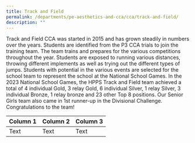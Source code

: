 ```yaml
---
title: Track and Field
permalink: /departments/pe-aesthetics-and-cca/cca/track-and-field/
description: ""
---
```

Track and Field CCA was started in 2015 and has grown steadily in numbers over the years. Students are identified from the P3 CCA trials to join the training team. The team trains and prepares for the various competitions throughout the year. 
Students are exposed to running various distances, throwing different implements as well as trying out the different types of jumps. Students with potential in the various events are selected for the school team to represent the school at the National School Games.
In the 2023 National School Games, the HPPS Track and Field team achieved a total of 4 individual Gold, 3 relay Gold, 6 individual Silver, 1 relay Silver, 3 individual Bronze, 1 relay bronze and 23 other Top 8 positions. Our Senior Girls team also came in 1st runner-up in the Divisional Challenge. Congratulations to the team!




| Column 1 | Column 2 | Column 3 |
| -------- | -------- | -------- |
| Text     | Text     | Text     |